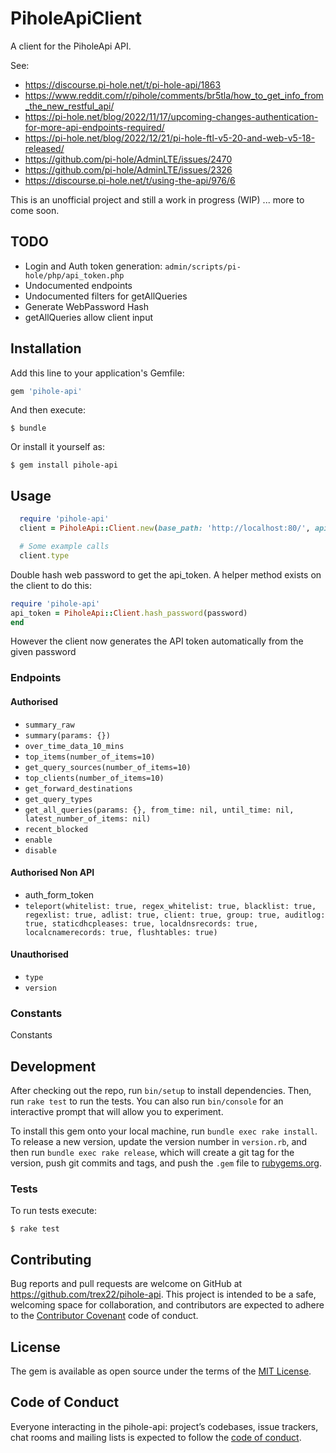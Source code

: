 # PiholeApiClient
A client for the PiholeApi API.

See:
- https://discourse.pi-hole.net/t/pi-hole-api/1863
- https://www.reddit.com/r/pihole/comments/br5tla/how_to_get_info_from_the_new_restful_api/
- https://pi-hole.net/blog/2022/11/17/upcoming-changes-authentication-for-more-api-endpoints-required/
- https://pi-hole.net/blog/2022/12/21/pi-hole-ftl-v5-20-and-web-v5-18-released/
- https://github.com/pi-hole/AdminLTE/issues/2470
- https://github.com/pi-hole/AdminLTE/issues/2326
- https://discourse.pi-hole.net/t/using-the-api/976/6

This is an unofficial project and still a work in progress (WIP) ... more to come soon.

## TODO
- Login and Auth token generation: `admin/scripts/pi-hole/php/api_token.php`
- Undocumented endpoints
- Undocumented filters for getAllQueries
- Generate WebPassword Hash
- getAllQueries allow client input

## Installation

Add this line to your application's Gemfile:

```ruby
gem 'pihole-api'
```

And then execute:

    $ bundle

Or install it yourself as:

    $ gem install pihole-api

## Usage

```ruby
  require 'pihole-api'
  client = PiholeApi::Client.new(base_path: 'http://localhost:80/', api_token: api_token, port: 80)

  # Some example calls
  client.type
```

Double hash web password to get the api_token.
A helper method exists on the client to do this:
```ruby
require 'pihole-api'
api_token = PiholeApi::Client.hash_password(password)
end
```

However the client now generates the API token automatically from the given password

### Endpoints
#### Authorised
- `summary_raw`
- `summary(params: {})`
- `over_time_data_10_mins`
- `top_items(number_of_items=10)`
- `get_query_sources(number_of_items=10)`
- `top_clients(number_of_items=10)`
- `get_forward_destinations`
- `get_query_types`
- `get_all_queries(params: {}, from_time: nil, until_time: nil, latest_number_of_items: nil)`
- `recent_blocked`
- `enable`
- `disable`
#### Authorised Non API
- auth_form_token
- `teleport(whitelist: true, regex_whitelist: true, blacklist: true, regexlist: true, adlist: true, client: true, group: true, auditlog: true, staticdhcpleases: true, localdnsrecords: true, localcnamerecords: true, flushtables: true)`

#### Unauthorised
- `type`
- `version`

### Constants
  Constants

## Development

After checking out the repo, run `bin/setup` to install dependencies. Then, run `rake test` to run the tests. You can also run `bin/console` for an interactive prompt that will allow you to experiment.

To install this gem onto your local machine, run `bundle exec rake install`. To release a new version, update the version number in `version.rb`, and then run `bundle exec rake release`, which will create a git tag for the version, push git commits and tags, and push the `.gem` file to [rubygems.org](https://rubygems.org).

### Tests
To run tests execute:

    $ rake test

## Contributing

Bug reports and pull requests are welcome on GitHub at https://github.com/trex22/pihole-api. This project is intended to be a safe, welcoming space for collaboration, and contributors are expected to adhere to the [Contributor Covenant](http://contributor-covenant.org) code of conduct.

## License

The gem is available as open source under the terms of the [MIT License](https://opensource.org/licenses/MIT).

## Code of Conduct

Everyone interacting in the pihole-api: project’s codebases, issue trackers, chat rooms and mailing lists is expected to follow the [code of conduct](https://github.com/trex22/pihole-api/blob/master/CODE_OF_CONDUCT.md).
